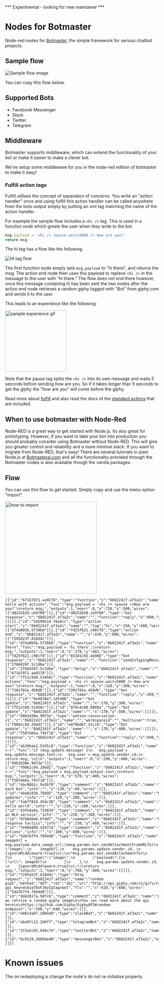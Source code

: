 *** Experimental - looking for new maintainer ***


# Nodes for Botmaster

Node-red nodes for [Botmaster](http://botmasterai.com/), the simple framework for serious chatbot projects.

## Sample flow

![Sample flow image](https://raw.githubusercontent.com/botmasterai/node-red-contrib-botmaster/master/images/sample%20flow.png)

You can copy this flow below.

## Supported Bots

* Facebook Messenger
* Slack
* Twitter
* Telegram

## Middleware

Botmaster supports middleware, which can extend the functionality of your bot or make it easier to make a clever bot.

We've setup some middleware for you in the node-red edition of botmaster to make it easy!

### Fulfill action tags

Fulfill utilises the concept of separation of concerns. You write an "action handler" once and using fulfill this action handler can be called anywhere from the bots output simply by putting an xml tag matching the name of the action handler.


For example the sample flow includes a `<hi />` tag. This is used in a function node which greets the user when they write to the bot.

```js
msg.payload = '<hi /> <pause wait=5000 /> How are you?'
return msg;
```

The hi tag has a flow like the following.

![Hi tag flow](https://raw.githubusercontent.com/botmasterai/node-red-contrib-botmaster/master/images/action%20tag.png)

The first function node simply sets `msg.payload` to "hi there", and returns the msg. The action end node then uses this payload to replace `<hi />` in the message to the user with "hi there." The flow does not end there however, once this message containing hi has been sent the two nodes after the action end node retrieves a random giphy tagged with "Bot" from giphy.com and sends it to the user.

This leads to an experience like the following:

<img src="https://raw.githubusercontent.com/botmasterai/node-red-contrib-botmaster/master/images/sample%20experience.gif" width="200px" alt="sample experience gif" />

Note that the pause tag splits the `<hi />` into its own message and waits 5 seconds before sending how are you. So if it takes longer than 5 seconds to get the giphy the "how are you" will come before the giphy.

Read more about [fulfill](http://botmasterai.com/tutorials/using-fulfill/) and also read the docs of the [standard actions](https://github.com/botmasterai/botmaster-fulfill-actions) that are included.



## When to use botmaster with Node-Red

Node-RED is a great way to get started with Node.js. Its also great for prototyping. However, if you want to take your bot into production you should probably consider using Botmaster without Node-RED. This will give you greater control and reliability and a more minimal stack. If you want to migrate from Node-RED, that's easy! There are several tutorials in plain Node.js at [Botmasterai.com](http://botmasterai.com/) and all the functionality provided through the Botmaster nodes is also available though the vanilla packages.

## Flow

You can use this flow to get started. Simply copy and use the menu option "import".

<img src="https://raw.githubusercontent.com/botmasterai/node-red-contrib-botmaster/master/images/import%20flow.png" width="300px" alt="how to import" />

```
[{"id":"671b7971.aa9278","type":"function","z":"6b02241f.af3a2c","name":"say hello with actions","func":"msg.payload = '<hi /> <pause />How are you?'\nreturn msg;","outputs":1,"noerr":0,"x":720,"y":500,"wires":[["d8252620.cb9708"]]},{"id":"d8252620.cb9708","type":"bot response","z":"6b02241f.af3a2c","name":"","function":"reply","x":890,"y":500,"wires":[[]]},{"id":"54599219.f6a9cc","type":"action start","z":"6b02241f.af3a2c","name":"","tag":"hi","x":150,"y":680,"wires":[["d74a0b5b.5f38b8"]]},{"id":"fd25f621.c98cf8","type":"action end","z":"6b02241f.af3a2c","name":"","x":430,"y":680,"wires":[["7295d23f.818d4c"]]},{"id":"d74a0b5b.5f38b8","type":"function","z":"6b02241f.af3a2c","name":"hi there","func":"msg.payload = 'hi there';\nreturn msg;","outputs":1,"noerr":0,"x":278,"y":681,"wires":[["fd25f621.c98cf8"]]},{"id":"833d1c92.eb86b","type":"bot response","z":"6b02241f.af3a2c","name":"","function":"sendIsTypingMessageTo","x":350,"y":500,"wires":[["2f66929f.5c2dbe"]]},{"id":"2f66929f.5c2dbe","type":"delay","z":"6b02241f.af3a2c","name":"","pauseType":"delay","timeout":"5","timeoutUnits":"seconds","rate":"1","nbRateUnits":"1","rateUnits":"second","randomFirst":"1","randomLast":"5","randomUnits":"seconds","drop":false,"x":540,"y":500,"wires":[["671b7971.aa9278"]]},{"id":"7f51c5b8.51456c","type":"function","z":"6b02241f.af3a2c","name":"hello actions","func":"msg.payload = '<hi /> <pause wait=5000 /> How are you?'\nreturn msg;","outputs":1,"noerr":0,"x":310,"y":300,"wires":[["7201701e.450db"]]},{"id":"7201701e.450db","type":"bot response","z":"6b02241f.af3a2c","name":"","function":"reply","x":450,"y":300,"wires":[[]]},{"id":"6e4878e7.1df408","type":"bot update","z":"6b02241f.af3a2c","name":"","x":170,"y":300,"wires":[["7f51c5b8.51456c"]]},{"id":"8f4c4c08.b008a","type":"bot update","z":"6b02241f.af3a2c","name":"","x":170,"y":500,"wires":[[]]},{"id":"99b3d30e.9973e","type":"watson-conversation-v1","z":"6b02241f.af3a2c","name":"","workspaceid":"","multiuser":true,"context":true,"x":430,"y":400,"wires":[["f9061c84.29dd1"]]},{"id":"e4f9bdbf.41cc6","type":"bot update","z":"6b02241f.af3a2c","name":"","x":170,"y":400,"wires":[[]]},{"id":"f507eb6a.745f18","type":"bot response","z":"6b02241f.af3a2c","name":"","function":"reply","x":690,"y":400,"wires":[[]]},{"id":"ab29bae2.53d5c8","type":"function","z":"6b02241f.af3a2c","name":"<->","func":"if (msg.update.message) {\n   msg.payload = msg.update.message.text;\n   msg.user = msg.update.sender.id;\n   return msg; \n}\n","outputs":1,"noerr":0,"x":290,"y":400,"wires":[["99b3d30e.9973e"]]},{"id":"f9061c84.29dd1","type":"function","z":"6b02241f.af3a2c","name":"<->","func":"msg.payload = msg.payload.output.text;\nreturn msg;","outputs":1,"noerr":0,"x":570,"y":400,"wires":[["f507eb6a.745f18"]]},{"id":"dac06b1c.9a3b78","type":"comment","z":"6b02241f.af3a2c","name":"Configure each bot","info":"","x":130,"y":60,"wires":[]},{"id":"e0a02d3b.7bb95","type":"comment","z":"6b02241f.af3a2c","name":"Handling updates","info":"","x":120,"y":200,"wires":[]},{"id":"fab7f834.454c38","type":"comment","z":"6b02241f.af3a2c","name":"Simple hello world","info":"","x":210,"y":260,"wires":[]},{"id":"43fe4a5e.733834","type":"comment","z":"6b02241f.af3a2c","name":"Using an NLU service","info":"","x":220,"y":360,"wires":[]},{"id":"8f68dde6.6f4d7","type":"comment","z":"6b02241f.af3a2c","name":"Chaining response tactics","info":"","x":230,"y":460,"wires":[]},{"id":"7e984d08.424714","type":"comment","z":"6b02241f.af3a2c","name":"Defining actions","info":"","x":100,"y":600,"wires":[]},{"id":"5d4767f4.f094d8","type":"function","z":"6b02241f.af3a2c","name":"sendUrl","func":"var imageUrl = msg.payload.data.image_url;\nmsg.params.bot.sendAttachmentFromURLTo(\n    \"image\",\n    imageUrl,\n    msg.params.update.sender.id, \n    {ignoreMiddleware:true}\n);\n/*msg.params.bot.sendAttachmentTo(\n    {\n        \"type\":\"image\",\n        \"payload\":{\n            \"url\": imageUrl\n        }\n    },\n    msg.params.update.sender.id, \n    {ignoreMiddleware:true}\n);*/\nreturn msg;","outputs":1,"noerr":0,"x":760,"y":680,"wires":[[]]},{"id":"7295d23f.818d4c","type":"http request","z":"6b02241f.af3a2c","name":"random giph","method":"GET","ret":"obj","url":"http://api.giphy.com/v1/gifs/random?api_key=dc6zaTOxFJmzC&tag=bot","tls":"","x":610,"y":680,"wires":[["5d4767f4.f094d8"]]},{"id":"9d42817a.9dfc6","type":"comment","z":"6b02241f.af3a2c","name":"giphy","info":"Here we retrive a random giphy image\n\nYou can read more about the api here\n\nhttps://github.com/Giphy/GiphyAPI#random-endpoint","x":590,"y":640,"wires":[]},{"id":"e0814abf.2084d8","type":"slackBot","z":"6b02241f.af3a2c","name":"","clientId":"","clientSecret":"","webhookEndpoint":"","x":380,"y":140,"wires":[]},{"id":"aba9fc12.2b6ff","type":"telegramBot","z":"6b02241f.af3a2c","name":"","authToken":"","webhookEndpoint":"","x":550,"y":140,"wires":[]},{"id":"372a5cb5.9d4c74","type":"twitterBot","z":"6b02241f.af3a2c","name":"","consumerKey":"","consumerSecret":"","accessToken":"","accessTokenSecret":"","x":700,"y":140,"wires":[]},{"id":"6c0129.2685bed8","type":"messengerBot","z":"6b02241f.af3a2c","name":"","verifyToken":"","pageToken":"","fbAppSecret":"","webhookEndpoint":"/","x":220,"y":140,"wires":[]}]
```

# Known issues

The on redeploying a change the node's do not re-initialise properly.
